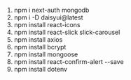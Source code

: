 1. npm i next-auth mongodb   
2. npm i -D daisyui@latest
3. npm install react-icons
4. npm install react-slick slick-carousel
5. npm install axios
6. npm install bcrypt
7. npm install mongoose
8. npm install react-confirm-alert --save
9. npm install dotenv




